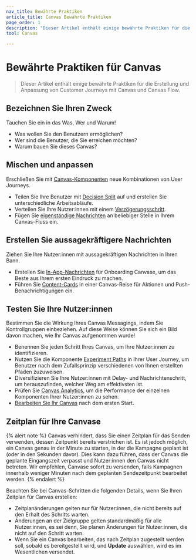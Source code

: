 ```yaml
---
nav_title: Bewährte Praktiken
article_title: Canvas Bewährte Praktiken
page_order: 1
description: "Dieser Artikel enthält einige bewährte Praktiken für die Erstellung und Anpassung von Customer Journeys mit Canvas und Canvas Flow."
tool: Canvas

---
```


# Bewährte Praktiken für Canvas

> Dieser Artikel enthält einige bewährte Praktiken für die Erstellung und Anpassung von Customer Journeys mit Canvas und Canvas Flow.

## Bezeichnen Sie Ihren Zweck

Tauchen Sie ein in das Was, Wer und Warum!
- Was wollen Sie den Benutzern ermöglichen?
- Wer sind die Benutzer, die Sie erreichen möchten?
- Warum bauen Sie dieses Canvas?

## Mischen und anpassen

Erschließen Sie mit [Canvas-Komponenten]({{site.baseurl}}/user_guide/engagement_tools/canvas/canvas_components/about/) neue Kombinationen von User Journeys.
- Teilen Sie Ihre Benutzer mit [Decision Split]({{site.baseurl}}/user_guide/engagement_tools/canvas/canvas_components/decision_split/) auf und erstellen Sie unterschiedliche Arbeitsabläufe.
- Verteilen Sie Ihre Nutzer:innen mit einem [Verzögerungsschritt]({{site.baseurl}}/user_guide/engagement_tools/canvas/canvas_components/delay_step/).
- Fügen Sie [eigenständige Nachrichten]({{site.baseurl}}/user_guide/engagement_tools/canvas/canvas_components/message_step/) an beliebiger Stelle in Ihrem Canvas-Fluss ein. 

## Erstellen Sie aussagekräftigere Nachrichten

Ziehen Sie Ihre Nutzer:innen mit aussagekräftigen Nachrichten in Ihren Bann.

- Erstellen Sie [In-App-Nachrichten]({{site.baseurl}}/user_guide/engagement_tools/canvas/create_a_canvas/canvas_by_channel/in-app_messages_in_canvas/) für Onboarding Canvase, um das Beste aus Ihrem ersten Eindruck zu machen.
- Führen Sie [Content-Cards]({{site.baseurl}}/user_guide/engagement_tools/canvas/create_a_canvas/canvas_by_channel/content-cards_in_canvas/) in einer Canvas-Reise für Aktionen und Push-Benachrichtigungen ein.

## Testen Sie Ihre Nutzer:innen

Bestimmen Sie die Wirkung Ihres Canvas Messagings, indem Sie Kontrollgruppen einbeziehen. Auf diese Weise können Sie sich ein Bild davon machen, wie Ihr Canvas aufgenommen wurde!

- Benennen Sie jeden Schritt Ihres Canvas, um Ihre Nutzer:innen zu identifizieren.
- Nutzen Sie die Komponente [Experiment Paths]({{site.baseurl}}/user_guide/engagement_tools/canvas/canvas_components/experiment_step/) in Ihrer User Journey, um Benutzer nach dem Zufallsprinzip verschiedenen von Ihnen erstellten Pfaden zuzuweisen. 
- Diversifizieren Sie Ihre Nutzer:innen mit Delay- und Nachrichtenschritt, um herauszufinden, welcher Weg am effektivsten ist.
- Prüfen Sie [Canvas Analytics]({{site.baseurl}}/user_guide/engagement_tools/canvas/testing_canvases/measuring_and_testing_with_canvas_analytics/), um die Performance der einzelnen Komponenten Ihrer Nutzer:innen zu sehen.
- [Bearbeiten Sie Ihr Canvas]({{site.baseurl}}/post-launch_edits/) nach dem ersten Start.

## Zeitplan für Ihre Canvase

{% alert note %}
Canvas verhindert, dass Sie einen Zeitplan für das Senden verwenden, dessen Zeitpunkt bereits verstrichen ist. Es ist jedoch möglich, ein Canvas genau in der Minute zu starten, in der die Kampagne geplant ist (oder in den Sekunden davor). Dies kann dazu führen, dass der Canvas die geplante Eingangszeit verpasst und Nutzer:innen den Canvas nicht betreten. Wir empfehlen, Canvase sofort zu versenden, falls Kampagnen innerhalb weniger Minuten nach dem geplanten Sendezeitpunkt bearbeitet werden.
{% endalert %}

Beachten Sie bei Canvas-Schritten die folgenden Details, wenn Sie Ihren Zeitplan für Canvas erstellen:

- Zeitplanänderungen gelten nur für Nutzer:innen, die nicht bereits auf den Erhalt des Schritts warten.
- Änderungen an der Zielgruppe gelten standardmäßig für alle Nutzer:innen, es sei denn, Sie planen Änderungen für Nutzer:innen, die nicht auf den Schritt warten.
- Wenn Sie ein Canvas bearbeiten, das nach Zeitplan zugestellt werden soll, sobald es bereitgestellt wird, und **Update** auswählen, wird es im Wesentlichen versendet.
